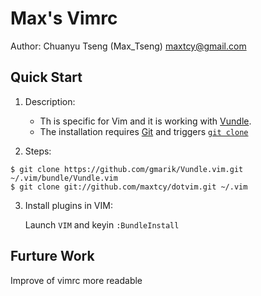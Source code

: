 Max's Vimrc
===========
Author: Chuanyu Tseng (Max_Tseng) <maxtcy@gmail.com>

Quick Start
----------------
1. Description:
	* Th is specific for Vim and it is working with [Vundle](https://github.com/gmarik/Vundle.vim).
	* The installation requires [Git](http://git-scm.com/) and triggers [`git clone`](http://gitref.org/creating/#clone)

2. Steps:

```
$ git clone https://github.com/gmarik/Vundle.vim.git ~/.vim/bundle/Vundle.vim
$ git clone git://github.com/maxtcy/dotvim.git ~/.vim
```

3. Install plugins in VIM:

	Launch `VIM` and keyin `:BundleInstall`

Furture Work
------------
Improve of vimrc more readable
